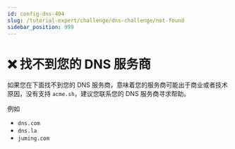 ```yaml
---
id: config-dns-404
slug: /tutorial-expert/challenge/dns-challenge/not-found
sidebar_position: 999
---
```


# ❌ 找不到您的 DNS 服务商


如果您在下面找不到您的 DNS 服务商，意味着您的服务商可能出于商业或者技术原因，没有支持 `acme.sh`，建议您联系您的 DNS 服务商寻求帮助。

例如 
- `dns.com`
- `dns.la`
- `juming.com`
